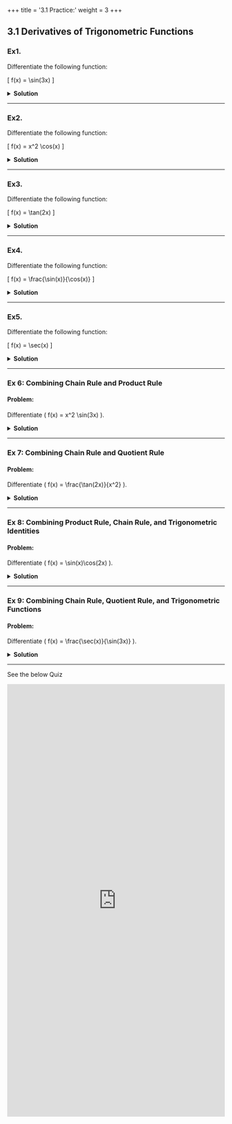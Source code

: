 +++
title = '3.1 Practice:'
weight = 3
+++

## 3.1 Derivatives of Trigonometric Functions

### Ex1.
Differentiate the following function:

\[
f(x) = \sin(3x)
\]

<details>
  <summary>
    <strong id="solution-title">Solution</strong>
  </summary>

Using the chain rule:

\[
\frac{d}{dx}[\sin(u)] = \cos(u) \cdot u'
\]

Let \( u = 3x \). Then \( u' = 3 \).

1. Apply the chain rule:
   \[
   f'(x) = \cos(3x) \cdot 3
   \]
2. Final derivative:
   \[
   f'(x) = 3\cos(3x)
   \]
</details>

---

### Ex2.
Differentiate the following function:

\[
f(x) = x^2 \cos(x)
\]

<details>
  <summary>
    <strong id="solution-title">Solution</strong>
  </summary>


Using the product rule:

\[
\frac{d}{dx}[u \cdot v] = u'v + uv'
\]

Let \( u = x^2 \) and \( v = \cos(x) \).

1. Find \( u' \) and \( v' \):
   \[
   u' = 2x, \quad v' = -\sin(x)
   \]
2. Apply the product rule:
   \[
   f'(x) = (2x)(\cos(x)) + (x^2)(-\sin(x))
   \]
3. Simplify:
   \[
   f'(x) = 2x\cos(x) - x^2\sin(x)
   \]
</details>

---

### Ex3.
Differentiate the following function:

\[
f(x) = \tan(2x)
\]

<details>
  <summary>
    <strong id="solution-title">Solution</strong>
  </summary>


Using the chain rule:

\[
\frac{d}{dx}[\tan(u)] = \sec^2(u) \cdot u'
\]

Let \( u = 2x \). Then \( u' = 2 \).

1. Apply the chain rule:
   \[
   f'(x) = \sec^2(2x) \cdot 2
   \]
2. Final derivative:
   \[
   f'(x) = 2\sec^2(2x)
   \]
</details>

---

### Ex4.
Differentiate the following function:

\[
f(x) = \frac{\sin(x)}{\cos(x)}
\]

<details>
  <summary>
    <strong id="solution-title">Solution</strong>
  </summary>


Using the quotient rule:

\[
\frac{d}{dx}\left(\frac{u}{v}\right) = \frac{v \cdot u' - u \cdot v'}{v^2}
\]

Let \( u = \sin(x) \) and \( v = \cos(x) \).

1. Find \( u' \) and \( v' \):
   \[
   u' = \cos(x), \quad v' = -\sin(x)
   \]
2. Apply the quotient rule:
   \[
   f'(x) = \frac{\cos(x) \cdot \cos(x) - \sin(x) \cdot (-\sin(x))}{\cos^2(x)}
   \]
3. Simplify the numerator:
   \[
   \cos^2(x) + \sin^2(x) = 1
   \]
4. Final derivative:
   \[
   f'(x) = \frac{1}{\cos^2(x)} = \sec^2(x)
   \]
</details>

---

### Ex5.
Differentiate the following function:

\[
f(x) = \sec(x)
\]

<details>
  <summary>
    <strong id="solution-title">Solution</strong>
  </summary>


Using the derivative formula for secant:

\[
\frac{d}{dx}[\sec(x)] = \sec(x)\tan(x)
\]

1. Final derivative:
   \[
   f'(x) = \sec(x)\tan(x)
   \]
</details>

---


### Ex 6: Combining Chain Rule and Product Rule

#### Problem:
Differentiate \( f(x) = x^2 \sin(3x) \).

<details>
  <summary>
    <strong id="solution-title">Solution</strong>
  </summary>

We use the **product rule**:

\[
\frac{d}{dx}[u \cdot v] = u'v + uv'
\]

Let \( u = x^2 \) and \( v = \sin(3x) \).

1. Differentiate \( u = x^2 \):
   \[
   u' = 2x
   \]

2. Differentiate \( v = \sin(3x) \) using the **chain rule**:
   \[
   v' = \cos(3x) \cdot 3 = 3\cos(3x)
   \]

3. Apply the product rule:
   \[
   f'(x) = (2x)(\sin(3x)) + (x^2)(3\cos(3x))
   \]

4. Simplify:
   \[
   f'(x) = 2x\sin(3x) + 3x^2\cos(3x)
   \]

**Final Answer:**

\[
\boxed{f'(x) = 2x\sin(3x) + 3x^2\cos(3x)}
\]
</details>

---

### Ex 7: Combining Chain Rule and Quotient Rule

#### Problem:

Differentiate \( f(x) = \frac{\tan(2x)}{x^2} \).

<details>
  <summary>
    <strong id="solution-title">Solution</strong>
  </summary>

We use the **quotient rule**:

\[
\frac{d}{dx}\left(\frac{u}{v}\right) = \frac{v \cdot u' - u \cdot v'}{v^2}
\]

Let \( u = \tan(2x) \) and \( v = x^2 \).

1. Differentiate \( u = \tan(2x) \) using the **chain rule**:
   \[
   u' = \sec^2(2x) \cdot 2 = 2\sec^2(2x)
   \]

2. Differentiate \( v = x^2 \):
   \[
   v' = 2x
   \]

3. Apply the quotient rule:
   \[
   f'(x) = \frac{(x^2)(2\sec^2(2x)) - (\tan(2x))(2x)}{(x^2)^2}
   \]

4. Simplify:
   \[
   f'(x) = \frac{2x^2\sec^2(2x) - 2x\tan(2x)}{x^4}
   \]

5. Factor out \( 2x \) from the numerator:
   \[
   f'(x) = \frac{2x(x\sec^2(2x) - \tan(2x))}{x^4}
   \]

6. Simplify further:
   \[
   f'(x) = \frac{2(x\sec^2(2x) - \tan(2x))}{x^3}
   \]

**Final Answer:**

\[
\boxed{f'(x) = \frac{2(x\sec^2(2x) - \tan(2x))}{x^3}}
\]
</details>

---

### Ex 8: Combining Product Rule, Chain Rule, and Trigonometric Identities

#### Problem:
Differentiate \( f(x) = \sin(x)\cos(2x) \).

<details>
  <summary>
    <strong id="solution-title">Solution</strong>
  </summary>

We use the **product rule**:

\[
\frac{d}{dx}[u \cdot v] = u'v + uv'
\]

Let \( u = \sin(x) \) and \( v = \cos(2x) \).

1. Differentiate \( u = \sin(x) \):
   \[
   u' = \cos(x)
   \]

2. Differentiate \( v = \cos(2x) \) using the **chain rule**:
   \[
   v' = -\sin(2x) \cdot 2 = -2\sin(2x)
   \]

3. Apply the product rule:
   \[
   f'(x) = (\cos(x))(\cos(2x)) + (\sin(x))(-2\sin(2x))
   \]

4. Simplify:
   \[
   f'(x) = \cos(x)\cos(2x) - 2\sin(x)\sin(2x)
   \]

5. Use the trigonometric identity \( \sin(2x) = 2\sin(x)\cos(x) \):
   \[
   f'(x) = \cos(x)\cos(2x) - 2\sin(x)(2\sin(x)\cos(x))
   \]

6. Simplify further:
   \[
   f'(x) = \cos(x)\cos(2x) - 4\sin^2(x)\cos(x)
   \]

7. Factor out \( \cos(x) \):
   \[
   f'(x) = \cos(x)(\cos(2x) - 4\sin^2(x))
   \]

**Final Answer:**

\[
\boxed{f'(x) = \cos(x)(\cos(2x) - 4\sin^2(x))}
\]

</details>

---

### Ex 9: Combining Chain Rule, Quotient Rule, and Trigonometric Functions

#### Problem:
Differentiate \( f(x) = \frac{\sec(x)}{\sin(3x)} \).

<details>
  <summary>
    <strong id="solution-title">Solution</strong>
  </summary>

We use the **quotient rule**:

\[
\frac{d}{dx}\left(\frac{u}{v}\right) = \frac{v \cdot u' - u \cdot v'}{v^2}
\]

Let \( u = \sec(x) \) and \( v = \sin(3x) \).

1. Differentiate \( u = \sec(x) \):
   \[
   u' = \sec(x)\tan(x)
   \]

2. Differentiate \( v = \sin(3x) \) using the **chain rule**:
   \[
   v' = \cos(3x) \cdot 3 = 3\cos(3x)
   \]

3. Apply the quotient rule:
   \[
   f'(x) = \frac{(\sin(3x))(\sec(x)\tan(x)) - (\sec(x))(3\cos(3x))}{(\sin(3x))^2}
   \]

4. Simplify:
   \[
   f'(x) = \frac{\sin(3x)\sec(x)\tan(x) - 3\sec(x)\cos(3x)}{\sin^2(3x)}
   \]

5. Factor out \( \sec(x) \) from the numerator:
   \[
   f'(x) = \frac{\sec(x)(\sin(3x)\tan(x) - 3\cos(3x))}{\sin^2(3x)}
   \]

**Final Answer:**

\[
\boxed{f'(x) = \frac{\sec(x)(\sin(3x)\tan(x) - 3\cos(3x))}{\sin^2(3x)}}
\]

</details>

---

See the below Quiz

<iframe src="https://script.google.com/macros/s/AKfycbyapCzd5KOsu4h9KEs5Tf7yDVgJnPsVThDkrCXNIYlet9KrGFeczeJygHUrou_E7OCv/exec" width="100%" height="1000px" frameborder="0" marginheight="0" marginwidth="0">Loading...</iframe>